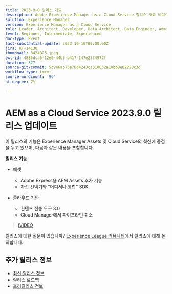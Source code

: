 ```yaml
---
title: 2023-9-0 릴리스 개요
description: Adobe Experience Manager as a Cloud Service 릴리스 개요 비디오 2023.9.0
solution: Experience Manager
version: Experience Manager as a Cloud Service
role: Leader, Architect, Developer, Data Architect, Data Engineer, Admin, User
level: Beginner, Intermediate, Experienced
doc-type: Event
last-substantial-update: 2023-10-16T00:00:00Z
jira: KT-14130
thumbnail: 3424826.jpeg
exl-id: 4885dca5-12e0-44b5-b417-147e2334972f
duration: 377
source-git-commit: 5c946ab73e78d4243ca310032a10bb8e82228c3d
workflow-type: tm+mt
source-wordcount: '96'
ht-degree: 7%

---
```


# AEM as a Cloud Service 2023.9.0 릴리스 업데이트

이 릴리스의 기능은 Experience Manager Assets 및 Cloud Service의 혁신에 중점을 두고 있으며, 다음과 같은 내용을 포함합니다.

**릴리스 기능**

* 에셋
   * Adobe Express용 AEM Assets 추가 기능
   * 자산 선택기와 &quot;어디서나 통합&quot; SDK

* 클라우드 기반
   * 컨텐츠 전송 도구 3.0
   * Cloud Manager에서 파이프라인 취소

>[!VIDEO](https://video.tv.adobe.com/v/3424826/?learn=on)

릴리스에 대한 질문이 있습니까?  [Experience League 커뮤니티](https://adobe.ly/3rMScIU)에서 릴리스에 대해 논의합니다.

## 추가 릴리스 정보

* [최신 릴리스 정보](https://experienceleague.adobe.com/docs/experience-manager-cloud-service/content/release-notes/home.html?lang=ko-KR)
* [릴리스 로드맵](https://experienceleague.adobe.com/docs/experience-manager-release-information/aem-release-updates/update-releases-roadmap.html)
* [프리릴리스 정보](https://experienceleague.adobe.com/docs/experience-manager-cloud-service/content/release-notes/prerelease.html)
